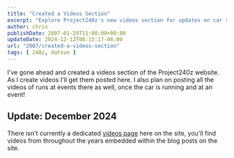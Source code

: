 ```yaml
---
title: "Created a Videos Section"
excerpt: "Explore Project240z's new videos section for updates on car runs at events and latest video content creation."
author: chris
publishDate: 2007-01-29T11:00:00+00:00
updateDate: 2024-12-12T08:15:17-06:00
url: "2007/created-a-videos-section"
tags: [ 240z, datsun ] 
---
```


I've gone ahead and created a videos section of the Project240z website. As I create videos I'll get them posted here. I also plan on posting all the videos of runs at events there as well, once the car is running and at an event!

## Update: December 2024

There isn't currently a dedicated [videos page](/tag/video) here on the site, you'll find videos from throughout the years embedded within the blog posts on the site.

